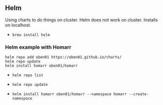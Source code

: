 ## Helm
Using charts to do things on cluster. Helm does not work on cluster. Installs on localhost.

- ``brew install helm``

### Helm example with Homarr
```
helm repo add oben01 https://oben01.github.io/charts/
helm repo update
helm install homarr oben01/homarr
```

- ``helm repo list``
- ``helm repo update``

- ``helm install homarr oben01/homarr --namespace homarr --create-namespace``


